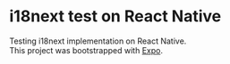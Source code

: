 # i18next test on React Native
Testing i18next implementation on React Native.\
This project was bootstrapped with [Expo](https://expo.io/).
